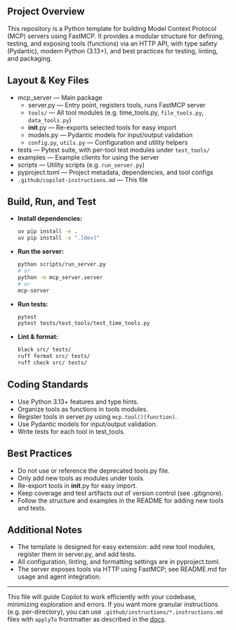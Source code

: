 ## Project Overview

This repository is a Python template for building Model Context Protocol (MCP) servers using FastMCP. It provides a modular structure for defining, testing, and exposing tools (functions) via an HTTP API, with type safety (Pydantic), modern Python (3.13+), and best practices for testing, linting, and packaging.

## Layout & Key Files

- mcp_server — Main package
  - server.py — Entry point, registers tools, runs FastMCP server
  - `tools/` — All tool modules (e.g. time_tools.py, `file_tools.py`, `data_tools.py`)
  - __init__.py — Re-exports selected tools for easy import
  - models.py — Pydantic models for input/output validation
  - `config.py`, `utils.py` — Configuration and utility helpers
- tests — Pytest suite, with per-tool test modules under `test_tools/`
- examples — Example clients for using the server
- scripts — Utility scripts (e.g. `run_server.py`)
- pyproject.toml — Project metadata, dependencies, and tool configs
- `.github/copilot-instructions.md` — This file

## Build, Run, and Test

- **Install dependencies:**  
  ```bash
  uv pip install -e .
  uv pip install -e ".[dev]"
  ```
- **Run the server:**  
  ```bash
  python scripts/run_server.py
  # or
  python -m mcp_server.server
  # or
  mcp-server
  ```
- **Run tests:**  
  ```bash
  pytest
  pytest tests/test_tools/test_time_tools.py
  ```
- **Lint & format:**  
  ```bash
  black src/ tests/
  ruff format src/ tests/
  ruff check src/ tests/
  ```

## Coding Standards

- Use Python 3.13+ features and type hints.
- Organize tools as functions in tools modules.
- Register tools in server.py using `mcp.tool()(function)`.
- Use Pydantic models for input/output validation.
- Write tests for each tool in test_tools.

## Best Practices

- Do not use or reference the deprecated tools.py file.
- Only add new tools as modules under tools.
- Re-export tools in __init__.py for easy import.
- Keep coverage and test artifacts out of version control (see .gitignore).
- Follow the structure and examples in the README for adding new tools and tests.

## Additional Notes

- The template is designed for easy extension: add new tool modules, register them in server.py, and add tests.
- All configuration, linting, and formatting settings are in pyproject.toml.
- The server exposes tools via HTTP using FastMCP; see README.md for usage and agent integration.

---

This file will guide Copilot to work efficiently with your codebase, minimizing exploration and errors. If you want more granular instructions (e.g. per-directory), you can use `.github/instructions/*.instructions.md` files with `applyTo` frontmatter as described in the [docs](https://docs.github.com/en/copilot/how-tos/configure-custom-instructions/add-repository-instructions).